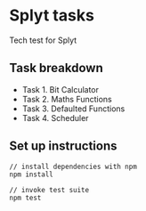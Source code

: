 # Splyt tasks

Tech test for Splyt

## Task breakdown

- Task 1. Bit Calculator
- Task 2. Maths Functions
- Task 3. Defaulted Functions
- Task 4. Scheduler

## Set up instructions

```
// install dependencies with npm
npm install

// invoke test suite
npm test
```
